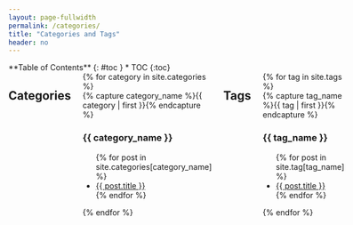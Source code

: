 ```yaml
---
layout: page-fullwidth
permalink: /categories/
title: "Categories and Tags"
header: no
---
```


<div class="row">
<div class="medium-4 medium-push-8 columns" markdown="1">
<div class="panel radius" markdown="1">
**Table of Contents**
{: #toc }
*  TOC
{:toc}
</div>
</div><!-- /.medium-4.columns -->

<div class="medium-8 medium-pull-4 columns" markdown="1">

## Categories

<div>
{% for category in site.categories %}
<div>
    {% capture category_name %}{{ category | first }}{% endcapture %}
    <h3>{{ category_name }}</h3>
    <ul>
    {% for post in site.categories[category_name] %}
    <li><a href="{{ site.url }}{{ site.baseurl }}{{ post.url }}">{{ post.title }}</a></li>
    {% endfor %}
    <ul>
    </div>
{% endfor %}
</div>

## Tags

<div>
{% for tag in site.tags %}
<div>
    {% capture tag_name %}{{ tag | first }}{% endcapture %}
    <h3>{{ tag_name }}</h3>
    <ul>
    {% for post in site.tag[tag_name] %}
    <li><a href="{{ site.url }}{{ site.baseurl }}{{ post.url }}">{{ post.title }}</a></li>
    {% endfor %}
    </ul>
    </div>
{% endfor %}
</div>